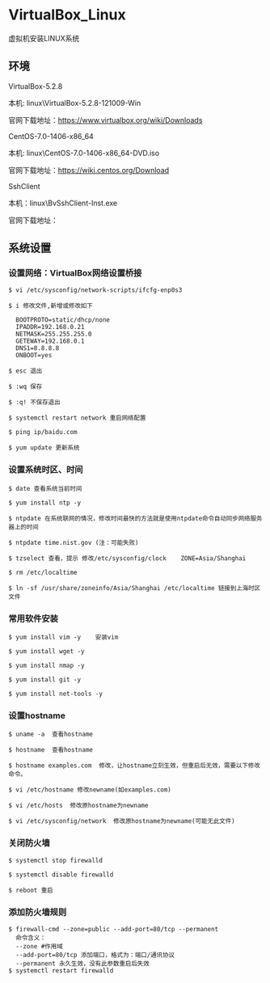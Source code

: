 # VirtualBox_Linux

虚拟机安装LINUX系统

## 环境

VirtualBox-5.2.8

本机: linux\VirtualBox-5.2.8-121009-Win

官网下载地址：https://www.virtualbox.org/wiki/Downloads

CentOS-7.0-1406-x86_64

本机: linux\CentOS-7.0-1406-x86_64-DVD.iso

官网下载地址：https://wiki.centos.org/Download

SshClient

本机：linux\BvSshClient-Inst.exe

官网下载地址：

## 系统设置

### 设置网络：VirtualBox网络设置桥接
```
$ vi /etc/sysconfig/network-scripts/ifcfg-enp0s3

$ i 修改文件,新增或修改如下

  BOOTPROTO=static/dhcp/none
  IPADDR=192.168.0.21
  NETMASK=255.255.255.0
  GETEWAY=192.168.0.1
  DNS1=8.8.8.8
  ONBOOT=yes

$ esc 退出

$ :wq 保存

$ :q! 不保存退出

$ systemctl restart network 重启网络配置

$ ping ip/baidu.com

$ yum update 更新系统
```

### 设置系统时区、时间
```
$ date 查看系统当前时间

$ yum install ntp -y

$ ntpdate 在系统联网的情况，修改时间最快的方法就是使用ntpdate命令自动同步网络服务器上的时间

$ ntpdate time.nist.gov (注：可能失败)

$ tzselect 查看，提示 修改/etc/sysconfig/clock    ZONE=Asia/Shanghai

$ rm /etc/localtime

$ ln -sf /usr/share/zoneinfo/Asia/Shanghai /etc/localtime 链接到上海时区文件
```

### 常用软件安装
```
$ yum install vim -y	安装vim

$ yum install wget -y

$ yum install nmap -y

$ yum install git -y

$ yum install net-tools -y
```

### 设置hostname
```
$ uname -a  查看hostname

$ hostname  查看hostname

$ hostname examples.com  修改，让hostname立刻生效，但重启后无效，需要以下修改命令。

$ vi /etc/hostname 修改newname(如examples.com)

$ vi /etc/hosts  修改原hostname为newname

$ vi /etc/sysconfig/network  修改原hostname为newname(可能无此文件)
```

### 关闭防火墙
```
$ systemctl stop firewalld

$ systemctl disable firewalld

$ reboot 重启
```

### 添加防火墙规则
```
$ firewall-cmd --zone=public --add-port=80/tcp --permanent
  命令含义：
  --zone #作用域
  --add-port=80/tcp 添加端口，格式为：端口/通讯协议
  --permanent 永久生效，没有此参数重启后失效
$ systemctl restart firewalld
```
